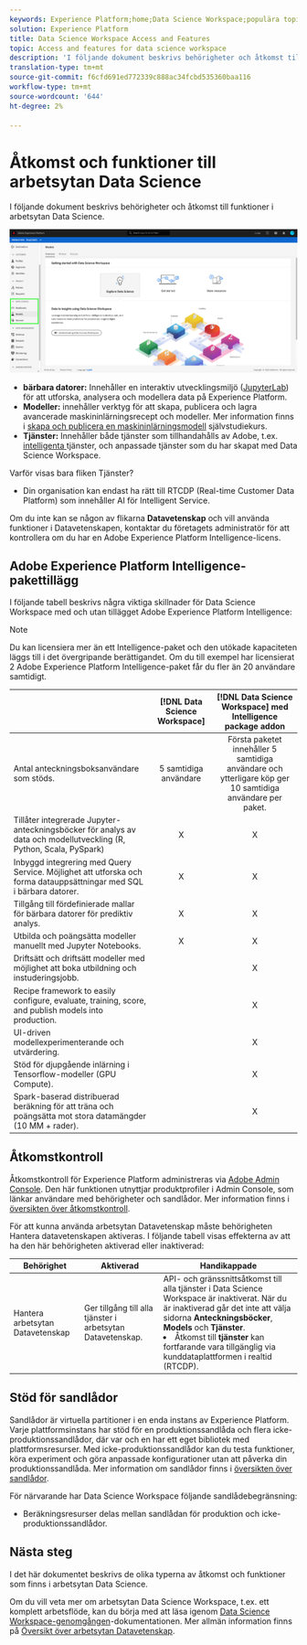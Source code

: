 ```yaml
---
keywords: Experience Platform;home;Data Science Workspace;populära topics;access control;sandbox;intelligence pack;dsw features;dsw access;Adobe Experience Platform Intelligence;Intelligence;aep Intelligence package
solution: Experience Platform
title: Data Science Workspace Access and Features
topic: Access and features for data science workspace
description: 'I följande dokument beskrivs behörigheter och åtkomst till funktioner i arbetsytan Data Science. '
translation-type: tm+mt
source-git-commit: f6cfd691ed772339c888ac34fcbd535360baa116
workflow-type: tm+mt
source-wordcount: '644'
ht-degree: 2%

---
```



# Åtkomst och funktioner till arbetsytan Data Science

I följande dokument beskrivs behörigheter och åtkomst till funktioner i arbetsytan Data Science.

![DSW-flikar](./images/access/platform-tabs.png)

- **bärbara datorer:** Innehåller en interaktiv utvecklingsmiljö ([JupyterLab](./jupyterlab/overview.md)) för att utforska, analysera och modellera data på Experience Platform.
- **Modeller:** innehåller verktyg för att skapa, publicera och lagra avancerade maskininlärningsrecept och modeller. Mer information finns i [skapa och publicera en maskininlärningsmodell](./models-recipes/create-publish-model.md) självstudiekurs.
- **Tjänster:** Innehåller både tjänster som tillhandahålls av Adobe, t.ex.  [intelligenta ](../intelligent-services/home.md) tjänster, och anpassade tjänster som du har skapat med Data Science Workspace.

Varför visas bara fliken Tjänster?

- Din organisation kan endast ha rätt till RTCDP (Real-time Customer Data Platform) som innehåller AI för Intelligent Service.

Om du inte kan se någon av flikarna **Datavetenskap** och vill använda funktioner i Datavetenskapen, kontaktar du företagets administratör för att kontrollera om du har en Adobe Experience Platform Intelligence-licens.

## Adobe Experience Platform Intelligence-pakettillägg

I följande tabell beskrivs några viktiga skillnader för Data Science Workspace med och utan tillägget Adobe Experience Platform Intelligence:

>[!NOTE]
>
>Du kan licensiera mer än ett Intelligence-paket och den utökade kapaciteten läggs till i det övergripande berättigandet. Om du till exempel har licensierat 2 Adobe Experience Platform Intelligence-paket får du fler än 20 användare samtidigt.

|  | [!DNL Data Science Workspace] | [!DNL Data Science Workspace] med Intelligence package addon |
| --- | :---: | :---: |
| Antal anteckningsboksanvändare som stöds. | 5 samtidiga användare | Första paketet innehåller 5 samtidiga användare och ytterligare köp ger 10 samtidiga användare per paket. |
| Tillåter integrerade Jupyter-anteckningsböcker för analys av data och modellutveckling (R, Python, Scala, PySpark) | X | X |
| Inbyggd integrering med Query Service. Möjlighet att utforska och forma datauppsättningar med SQL i bärbara datorer. | X | X |
| Tillgång till fördefinierade mallar för bärbara datorer för prediktiv analys. | X | X |
| Utbilda och poängsätta modeller manuellt med Jupyter Notebooks. | X | X |
| Driftsätt och driftsätt modeller med möjlighet att boka utbildning och instuderingsjobb. |  | X |
| Recipe framework to easily configure, evaluate, training, score, and publish models into production. |  | X |
| UI-driven modellexperimenterande och utvärdering. |  | X |
| Stöd för djupgående inlärning i Tensorflow-modeller (GPU Compute). |  | X |
| Spark-baserad distribuerad beräkning för att träna och poängsätta mot stora datamängder (10 MM + rader). |  | X |

## Åtkomstkontroll

Åtkomstkontroll för Experience Platform administreras via [Adobe Admin Console](https://adminconsole.adobe.com). Den här funktionen utnyttjar produktprofiler i Admin Console, som länkar användare med behörigheter och sandlådor. Mer information finns i [översikten över åtkomstkontroll](../access-control/home.md).

För att kunna använda arbetsytan Datavetenskap måste behörigheten Hantera datavetenskapen aktiveras. I följande tabell visas effekterna av att ha den här behörigheten aktiverad eller inaktiverad:

| Behörighet | Aktiverad | Handikappade |
|---|---|---|
| Hantera arbetsytan Datavetenskap | Ger tillgång till alla tjänster i arbetsytan Datavetenskap. | API- och gränssnittsåtkomst till alla tjänster i Data Science Workspace är inaktiverat. När du är inaktiverad går det inte att välja sidorna **Anteckningsböcker**, **Models** och **Tjänster**. <li>Åtkomst till **tjänster** kan fortfarande vara tillgänglig via kunddataplattformen i realtid (RTCDP).</li> |

## Stöd för sandlådor

Sandlådor är virtuella partitioner i en enda instans av Experience Platform. Varje plattformsinstans har stöd för en produktionssandlåda och flera icke-produktionssandlådor, där var och en har ett eget bibliotek med plattformsresurser. Med icke-produktionssandlådor kan du testa funktioner, köra experiment och göra anpassade konfigurationer utan att påverka din produktionssandlåda. Mer information om sandlådor finns i [översikten över sandlådor](../sandboxes/home.md).

För närvarande har Data Science Workspace följande sandlådebegränsning:

- Beräkningsresurser delas mellan sandlådan för produktion och icke-produktionssandlådor.

## Nästa steg

I det här dokumentet beskrivs de olika typerna av åtkomst och funktioner som finns i arbetsytan Data Science.

Om du vill veta mer om arbetsytan Data Science Workspace, t.ex. ett komplett arbetsflöde, kan du börja med att läsa igenom [Data Science Workspace-genomgången](./walkthrough.md)-dokumentationen. Mer allmän information finns på [Översikt över arbetsytan Datavetenskap](./home.md).